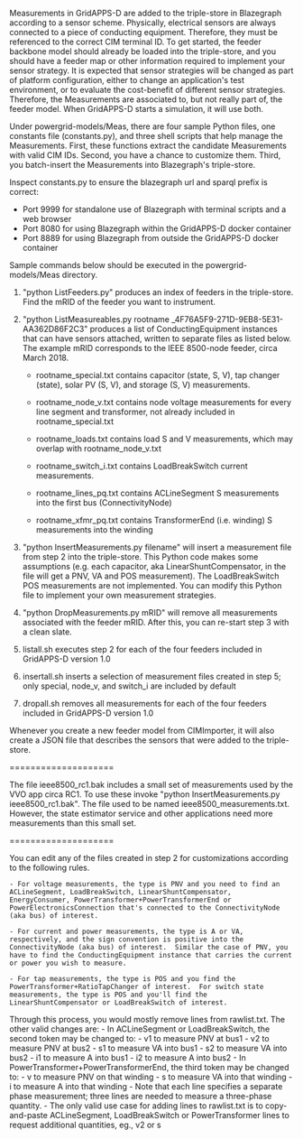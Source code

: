 Measurements in GridAPPS-D are added to the triple-store in Blazegraph according to a sensor scheme. Physically, electrical sensors are always connected to a piece of conducting equipment. Therefore, they must be referenced to the correct CIM terminal ID. To get started, the feeder backbone model should already be loaded into the triple-store, and you should have a feeder map or other information required to implement your sensor strategy. It is expected that sensor strategies will be changed as part of platform configuration, either to change an application's test environment, or to evaluate the cost-benefit of different sensor strategies. Therefore, the Measurements are associated to, but not really part of, the feeder model. When GridAPPS-D starts a simulation, it will use both.

Under powergrid-models/Meas, there are four sample Python files, one constants file (constants.py), and three shell scripts that help manage the Measurements. First, these functions extract the candidate Measurements with valid CIM IDs. Second, you have a chance to customize them. Third, you batch-insert the Measurements into Blazegraph's triple-store.

Inspect constants.py to ensure the blazegraph url and sparql prefix is correct:

 - Port 9999 for standalone use of Blazegraph with terminal scripts and a web browser
 - Port 8080 for using Blazegraph within the GridAPPS-D docker container
 - Port 8889 for using Blazegraph from outside the GridAPPS-D docker container

Sample commands below should be executed in the powergrid-models/Meas directory. 

1. "python ListFeeders.py" produces an index of feeders in the triple-store.  Find the mRID of the feeder you want to instrument.  

2. "python ListMeasureables.py rootname _4F76A5F9-271D-9EB8-5E31-AA362D86F2C3" produces a list of ConductingEquipment instances that can have sensors attached, written to separate files as listed below.  The example mRID corresponds to the IEEE 8500-node feeder, circa March 2018.
 
    - rootname_special.txt contains capacitor (state, S, V), tap changer (state), solar PV (S, V), and storage (S, V) measurements. 
 
    - rootname_node_v.txt contains node voltage measurements for every line segment and transformer, not already included in rootname_special.txt 

    - rootname_loads.txt contains load S and V measurements, which may overlap with rootname_node_v.txt 

    - rootname_switch_i.txt contains LoadBreakSwitch current measurements. 

    - rootname_lines_pq.txt contains ACLineSegment S measurements into the first bus (ConnectivityNode)
 
    - rootname_xfmr_pq.txt contains TransformerEnd (i.e. winding) S measurements into the winding

3. "python InsertMeasurements.py filename" will insert a measurement file from step 2 into the triple-store.  This Python code makes some assumptions (e.g.  each capacitor, aka LinearShuntCompensator, in the file will get a PNV, VA and POS measurement).  The LoadBreakSwitch POS measurements are not implemented.  You can modify this Python file to implement your own measurement strategies.  
 
4. "python DropMeasurements.py mRID" will remove all measurements associated with the feeder mRID. After this, you can re-start step 3 with a clean slate.

5. listall.sh executes step 2 for each of the four feeders included in GridAPPS-D version 1.0

6. insertall.sh inserts a selection of measurement files created in step 5; only special, node_v, and switch_i are included by default

7. dropall.sh removes all measurements for each of the four feeders included in GridAPPS-D version 1.0

Whenever you create a new feeder model from CIMImporter, it will also create a JSON file that describes the sensors that were added to the triple-store.

==================== 

The file ieee8500_rc1.bak includes a small set of measurements used by the VVO app circa RC1. To use these invoke "python InsertMeasurements.py ieee8500_rc1.bak". The file used to be named ieee8500_measurements.txt. However, the state estimator service and other applications need more measurements than this small set.

====================

You can edit any of the files created in step 2 for customizations according to the following rules.  

    - For voltage measurements, the type is PNV and you need to find an ACLineSegment, LoadBreakSwitch, LinearShuntCompensator, EnergyConsumer, PowerTransformer+PowerTransformerEnd or PowerElectronicsConnection that's connected to the ConnectivityNode (aka bus) of interest.  

    - For current and power measurements, the type is A or VA, respectively, and the sign convention is positive into the ConnectivityNode (aka bus) of interest.  Similar the case of PNV, you have to find the ConductingEquipment instance that carries the current or power you wish to measure.  

    - For tap measurements, the type is POS and you find the PowerTransformer+RatioTapChanger of interest.  For switch state measurements, the type is POS and you'll find the LinearShuntCompensator or LoadBreakSwitch of interest.  

Through this process, you would mostly remove lines from rawlist.txt. The other valid changes are:
     - In ACLineSegment or LoadBreakSwitch, the second token may be changed to:
         - v1 to measure PNV at bus1
         - v2 to measure PNV at bus2
         - s1 to measure VA into bus1
         - s2 to measure VA into bus2
         - i1 to measure A into bus1
         - i2 to measure A into bus2
     - In PowerTransformer+PowerTransformerEnd, the third token may be changed to:
         - v to measure PNV on that winding
         - s to measure VA into that winding
         - i to measure A into that winding
     - Note that each line specifies a separate phase measurement; three lines are needed to measure a three-phase quantity.
     - The only valid use case for adding lines to rawlist.txt is to copy-and-paste ACLineSegment, LoadBreakSwitch or PowerTransformer lines to request additional quantities, eg., v2 or s 


